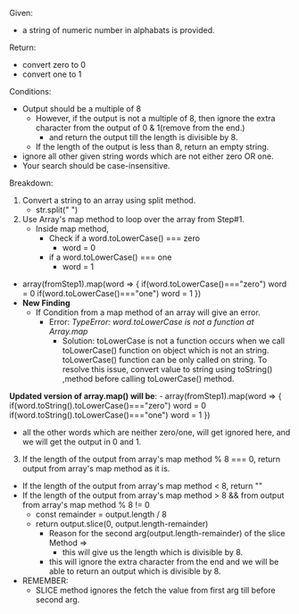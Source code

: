 Given:

- a string of numeric number in alphabats is provided.

Return:

- convert zero to 0
- convert one to 1

Conditions:

- Output should be a multiple of 8
  - However, if the output is not a multiple of 8, then ignore the extra character from the output of 0 & 1(remove from the end.)
    - and return the output till the length is divisible by 8.
  - If the length of the output is less than 8, return an empty string.
- ignore all other given string words which are not either zero OR one.
- Your search should be case-insensitive.

Breakdown:

1. Convert a string to an array using split method.
   - str.split(" ")
2. Use Array's map method to loop over the array from Step#1.
   - Inside map method,
     - Check if a word.toLowerCase() === zero
       - word = 0
     - if a word.toLowerCase() === one
       - word = 1

- array(fromStep1).map(word => {
  if(word.toLowerCase()==="zero") word = 0
  if(word.toLowerCase()==="one") word = 1
  })
- **New Finding**
  - If Condition from a map method of an array will give an error.
    - Error: _TypeError: word.toLowerCase is not a function at Array.map_
      - Solution: toLowerCase is not a function occurs when we call toLowerCase() function on object which is not an string. toLowerCase() function can be only called on string. To resolve this issue, convert value to string using toString() ,method before calling toLowerCase() method.

**Updated version of array.map() will be**: - array(fromStep1).map(word => {
if(word.toString().toLowerCase()==="zero") word = 0
if(word.toString().toLowerCase()==="one") word = 1
})

- all the other words which are neither zero/one, will get ignored here, and we will get the output in 0 and 1.

3. If the length of the output from array's map method % 8 === 0, return output from array's map method as it is.

- If the length of the output from array's map method < 8, return ""
- If the length of the output from array's map method > 8 && from output from array's map method % 8 != 0
  - const remainder = output.length / 8
  - return output.slice(0, output.length-remainder)
    - Reason for the second arg(output.length-remainder) of the slice Method =>
      - this will give us the length which is divisible by 8.
    - this will ignore the extra character from the end and we will be able to return an output which is divisible by 8.
- REMEMBER:
  - SLICE method ignores the fetch the value from first arg till before second arg.
